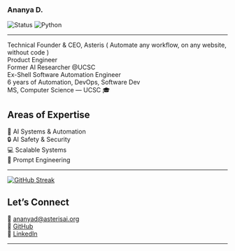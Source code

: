 ### Ananya D.

![Status](https://img.shields.io/badge/status-updating-A8D5BA?style=plastic&logo=github&logoColor=white&labelColor=4A4A4A)
![Python](https://img.shields.io/badge/python-3.12-CE93D8?style=plastic&logo=python&logoColor=white&labelColor=4A4A4A)

---
Technical Founder & CEO, Asteris ( Automate any workflow, on any website, without code ) <br>
Product Engineer<br>
Former AI Researcher @UCSC <br>
Ex-Shell Software Automation Engineer <br>
6 years of Automation, DevOps, Software Dev<br>
MS, Computer Science — UCSC 🎓


## Areas of Expertise  

 🤖 AI Systems & Automation  
 🔒 AI Safety & Security  
 💻 Scalable Systems  
 🎯 Prompt Engineering
 
---

[![GitHub Streak](https://streak-stats.demolab.com?user=ananyadd&theme=rose&hide_border=true&date_format=M%20j%5B%2C%20Y%5D)](https://github.com/ananyadd)


## Let’s Connect  

📧 [ananyad@asterisai.org](mailto:ananyad@asterisai.org)  
🔗 [GitHub](https://github.com/ananyadd)  
💼 [LinkedIn](https://www.linkedin.com/in/ananya-das-a3016059/)

--- 

